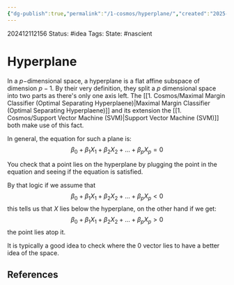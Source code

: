 ```yaml
---
{"dg-publish":true,"permalink":"/1-cosmos/hyperplane/","created":"2025-01-22T11:17:14.308-05:00","updated":"2024-12-11T22:59:04.633-05:00"}
---
```


202412112156
Status: #idea
Tags: 
State: #nascient
# Hyperplane

In a $p-$dimensional space, a hyperplane is a flat affine subspace of dimension $p-1$.
By their very definition, they split a $p$ dimensional space into two parts as there's only one axis left. The [[1. Cosmos/Maximal Margin Classifier (Optimal Separating Hyperplaene)\|Maximal Margin Classifier (Optimal Separating Hyperplaene)]] and its extension the [[1. Cosmos/Support Vector Machine (SVM)\|Support Vector Machine (SVM)]] both make use of this fact.

In general, the equation for such a plane is:
$$
\beta_0+\beta_1X_1+\beta_2 X_2+\dots+\beta_pX_p=0
$$

You check that a point lies on the hyperplane by plugging the point in the equation and seeing if the equation is satisfied.

By that logic if we assume that 
$$
\beta_0+\beta_1X_1+\beta_2 X_2+\dots+\beta_pX_p<0
$$
this tells us that $X$ lies below the hyperplane, on the other hand if we get:
$$
\beta_0+\beta_1X_1+\beta_2 X_2+\dots+\beta_pX_p>0
$$
the point lies atop it.

It is typically a good idea to check where the $0$ vector lies to have a better idea of the space.

## References
